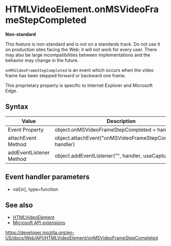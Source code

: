 HTMLVideoElement.onMSVideoFrameStepCompleted
============================================

**Non-standard**

This feature is non-standard and is not on a standards track. Do not use it on production sites facing the Web: it will not work for every user. There may also be large incompatibilities between implementations and the behavior may change in the future.

`onMSVideoFrameStepCompleted` is an event which occurs when the video frame has been stepped forward or backward one frame.

This proprietary property is specific to Internet Explorer and Microsoft Edge.

Syntax
------

<table><thead><tr class="header"><th>Value</th><th>Description</th></tr></thead><tbody><tr class="odd"><td>Event Property</td><td>object.onMSVideoFrameStepCompleted = handler;</td></tr><tr class="even"><td>attachEvent Method</td><td>object.attachEvent("onMSVideoFrameStepCompleted", handler)</td></tr><tr class="odd"><td>addEventListener Method</td><td>object.addEventListener("", handler, useCapture)</td></tr></tbody></table>

Event handler parameters
------------------------

-   val\[in\], type=function

See also
--------

-   [HTMLVideoElement](../htmlvideoelement)
-   [Microsoft API extensions](../microsoft_extensions)

<a href="https://developer.mozilla.org/en-US/docs/Web/API/HTMLVideoElement/onMSVideoFrameStepCompleted" class="_attribution-link">https://developer.mozilla.org/en-US/docs/Web/API/HTMLVideoElement/onMSVideoFrameStepCompleted</a>
